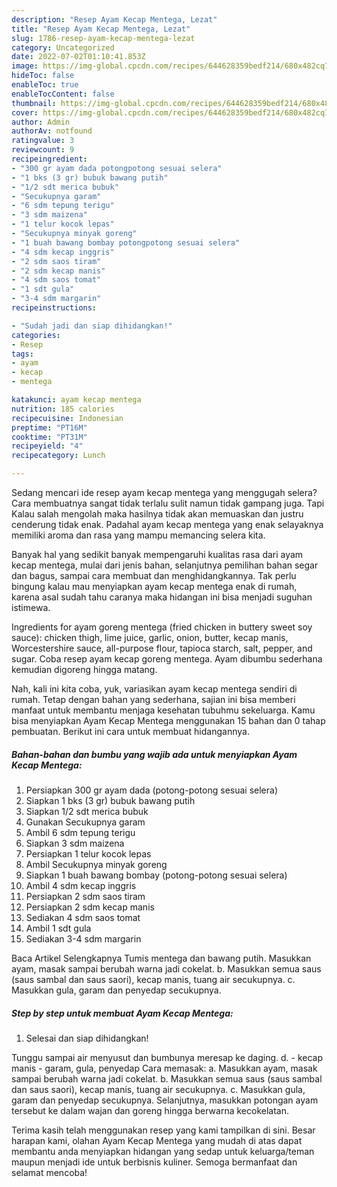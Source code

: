 ```yaml
---
description: "Resep Ayam Kecap Mentega, Lezat"
title: "Resep Ayam Kecap Mentega, Lezat"
slug: 1786-resep-ayam-kecap-mentega-lezat
category: Uncategorized
date: 2022-07-02T01:10:41.853Z
image: https://img-global.cpcdn.com/recipes/644628359bedf214/680x482cq70/ayam-kecap-mentega-foto-resep-utama.jpg
hideToc: false
enableToc: true
enableTocContent: false
thumbnail: https://img-global.cpcdn.com/recipes/644628359bedf214/680x482cq70/ayam-kecap-mentega-foto-resep-utama.jpg
cover: https://img-global.cpcdn.com/recipes/644628359bedf214/680x482cq70/ayam-kecap-mentega-foto-resep-utama.jpg
author: Admin
authorAv: notfound
ratingvalue: 3
reviewcount: 9
recipeingredient:
- "300 gr ayam dada potongpotong sesuai selera"
- "1 bks (3 gr) bubuk bawang putih"
- "1/2 sdt merica bubuk"
- "Secukupnya garam"
- "6 sdm tepung terigu"
- "3 sdm maizena"
- "1 telur kocok lepas"
- "Secukupnya minyak goreng"
- "1 buah bawang bombay potongpotong sesuai selera"
- "4 sdm kecap inggris"
- "2 sdm saos tiram"
- "2 sdm kecap manis"
- "4 sdm saos tomat"
- "1 sdt gula"
- "3-4 sdm margarin"
recipeinstructions:

- "Sudah jadi dan siap dihidangkan!"
categories:
- Resep
tags:
- ayam
- kecap
- mentega

katakunci: ayam kecap mentega 
nutrition: 185 calories
recipecuisine: Indonesian
preptime: "PT16M"
cooktime: "PT31M"
recipeyield: "4"
recipecategory: Lunch

---
```



Sedang mencari ide resep ayam kecap mentega yang menggugah selera? Cara membuatnya sangat tidak terlalu sulit namun tidak gampang juga. Tapi Kalau salah mengolah maka hasilnya tidak akan memuaskan dan justru cenderung tidak enak. Padahal ayam kecap mentega yang enak selayaknya memiliki aroma dan rasa yang mampu memancing selera kita.


Banyak hal yang sedikit banyak mempengaruhi kualitas rasa dari ayam kecap mentega, mulai dari jenis bahan, selanjutnya pemilihan bahan segar dan bagus, sampai cara membuat dan menghidangkannya. Tak perlu bingung kalau mau menyiapkan ayam kecap mentega enak di rumah, karena asal sudah tahu caranya maka hidangan ini bisa menjadi suguhan istimewa.

Ingredients for ayam goreng mentega (fried chicken in buttery sweet soy sauce): chicken thigh, lime juice, garlic, onion, butter, kecap manis, Worcestershire sauce, all-purpose flour, tapioca starch, salt, pepper, and sugar. Coba resep ayam kecap goreng mentega. Ayam dibumbu sederhana kemudian digoreng hingga matang.


Nah, kali ini kita coba, yuk, variasikan ayam kecap mentega sendiri di rumah. Tetap dengan bahan yang sederhana, sajian ini bisa memberi manfaat untuk membantu menjaga kesehatan tubuhmu sekeluarga. Kamu bisa menyiapkan Ayam Kecap Mentega menggunakan 15 bahan dan 0 tahap pembuatan. Berikut ini cara untuk membuat hidangannya.

<!--inarticleads1-->

##### Bahan-bahan dan bumbu yang wajib ada untuk menyiapkan Ayam Kecap Mentega:

1. Persiapkan 300 gr ayam dada (potong-potong sesuai selera)
1. Siapkan 1 bks (3 gr) bubuk bawang putih
1. Siapkan 1/2 sdt merica bubuk
1. Gunakan Secukupnya garam
1. Ambil 6 sdm tepung terigu
1. Siapkan 3 sdm maizena
1. Persiapkan 1 telur kocok lepas
1. Ambil Secukupnya minyak goreng
1. Siapkan 1 buah bawang bombay (potong-potong sesuai selera)
1. Ambil 4 sdm kecap inggris
1. Persiapkan 2 sdm saos tiram
1. Persiapkan 2 sdm kecap manis
1. Sediakan 4 sdm saos tomat
1. Ambil 1 sdt gula
1. Sediakan 3-4 sdm margarin


Baca Artikel Selengkapnya Tumis mentega dan bawang putih. Masukkan ayam, masak sampai berubah warna jadi cokelat. b. Masukkan semua saus (saus sambal dan saus saori), kecap manis, tuang air secukupnya. c. Masukkan gula, garam dan penyedap secukupnya. 

<!--inarticleads2-->

##### Step by step untuk membuat Ayam Kecap Mentega:


1. Selesai dan siap dihidangkan!

Tunggu sampai air menyusut dan bumbunya meresap ke daging. d. - kecap manis - garam, gula, penyedap Cara memasak: a. Masukkan ayam, masak sampai berubah warna jadi cokelat. b. Masukkan semua saus (saus sambal dan saus saori), kecap manis, tuang air secukupnya. c. Masukkan gula, garam dan penyedap secukupnya. Selanjutnya, masukkan potongan ayam tersebut ke dalam wajan dan goreng hingga berwarna kecokelatan. 

Terima kasih telah menggunakan resep yang kami tampilkan di sini. Besar harapan kami, olahan Ayam Kecap Mentega yang mudah di atas dapat membantu anda menyiapkan hidangan yang sedap untuk keluarga/teman maupun menjadi ide untuk berbisnis kuliner. Semoga bermanfaat dan selamat mencoba!
